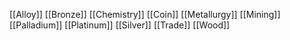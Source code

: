 [[Alloy]]
[[Bronze]]
[[Chemistry]]
[[Coin]]
[[Metallurgy]]
[[Mining]]
[[Palladium]]
[[Platinum]]
[[Silver]]
[[Trade]]
[[Wood]]

